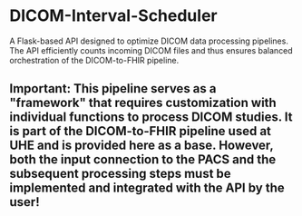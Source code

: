 # DICOM-Interval-Scheduler
A Flask-based API designed to optimize DICOM data processing pipelines. The API efficiently counts incoming DICOM files and thus ensures balanced orchestration of the DICOM-to-FHIR pipeline.

## Important: This pipeline serves as a "framework" that requires customization with individual functions to process DICOM studies. It is part of the DICOM-to-FHIR pipeline used at UHE and is provided here as a base. However, both the input connection to the PACS and the subsequent processing steps must be implemented and integrated with the API by the user!
